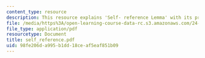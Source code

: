 ```yaml
---
content_type: resource
description: This resource explains 'Self- reference Lemma' with its proof.
file: /media/https%3A/open-learning-course-data-rc.s3.amazonaws.com/24-242-logic-ii-spring-2004/98fe206da995b1dd18ceaf5eaf851b09_self_reference.pdf
file_type: application/pdf
resourcetype: Document
title: self_reference.pdf
uid: 98fe206d-a995-b1dd-18ce-af5eaf851b09
---
```

